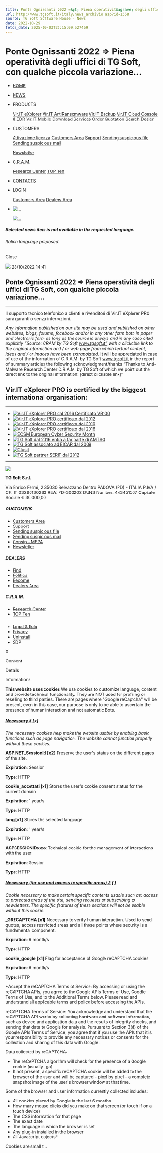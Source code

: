 ```yaml
---
title: Ponte Ognissanti 2022 =&gt; Piena operativit&agrave; degli uffici di <strong>TG Soft</strong>, con qualche piccola variazione...<br />
url: http://www.tgsoft.it/italy/news_archivio.asp?id=1358
source: TG Soft Software House - News
date: 2022-10-29
fetch_date: 2025-10-03T21:15:09.527469
---
```


# Ponte Ognissanti 2022 =&gt; Piena operativit&agrave; degli uffici di <strong>TG Soft</strong>, con qualche piccola variazione...<br />

* [HOME](/index.asp)
* [NEWS](/news/news_list.asp)
* PRODUCTS

  [Vir.IT eXplorer](/prodotti/viritexplorer.asp)
  [Vir.IT AntiRansomware](/antiransomware.asp)
  [Vir.IT Backup](/prodotti/backup.asp)
  [Vir.IT Cloud Console & EDR](/prodotti/cloudconsole_edr.asp)
  [Vir.IT Mobile](/prodotti/viritmobile.asp)
  [Download](/prodotti/download.asp)
  [Services](/prodotti/servizi.asp)
  [Order](/prodotti/order.asp)
  [Quotation](/prodotti/preventivo_step_1.asp)
  [Search Dealer](/rivenditori/rivenditori_cerca.asp)
* CUSTOMERS

  [Attivazione licenza](/clienti/attivazioneLicenza.asp)
  [Customers Area](/clienti/clienti_login.asp)
  [Support](/clienti/assistenza.asp)
  [Sending suspicious file](/clienti/inviaFile.asp)
  [Sending suspicious mail](/cram/inviaMailSospetta.asp)

  [Newsletter](/news/newsletter.asp)
* C.R.A.M.

  [Research Center](/cram.asp)
  [TOP Ten](/cram/TOP10.asp)
* [CONTACTS](/contatti.asp)

* LOGIN

  [Customers Area](../clienti/clienti_login.asp)
  [Dealers Area](../rivenditori/rivenditori_login.asp)
* ![...](/immagini/static/lang/en.png)

  [![...](/immagini/static/lang/it.png)](https://www.tgsoft.it/news/news_archivio.asp?id=1358&lang=ita&chg=1)

##### Selected news item is not available in the requested language.

###### Italian language proposed.

Close

![](../immagini/static/mix/calendario.png)
28/10/2022
14:41

## Ponte Ognissanti 2022 => Piena operatività degli uffici di **TG Soft**, con qualche piccola variazione...

---

Il supporto tecnico telefonico a clienti e rivenditori di Vir.IT eXplorer PRO sarà garantito senza interruzioni.

*Any information published on our site may be used and published on other websites, blogs, forums, facebook and/or in any other form both in paper and electronic form as long as the source is always and in any case cited explicitly “Source: CRAM by TG Soft www.tgsoft.it” with a clickable link to the original information and / or web page from which textual content, ideas and / or images have been extrapolated.*
It will be appreciated in case of use of the information of C.R.A.M. by TG Soft www.tgsoft.it in the report of summary articles the following acknowledgment/thanks “Thanks to Anti-Malware Research Center C.R.A.M. by TG Soft of which we point out the direct link to the original information: [direct clickable link]”

## Vir.IT eXplorer PRO is certified by the biggest international organisation:

---

* [![Vir.IT eXplorer PRO dal 2016 Certificato VB100](/immagini/static/certifications/VB100.png "Vir.IT eXplorer PRO dal 2016 Certificato VB100")](/certifications/vb100.asp)
* [![Vir.IT eXplorer PRO certificato dal 2012](/immagini/static/certifications/certified-partner-small.png "Vir.IT eXplorer PRO certificato dal 2012")](/certifications/OPSWAT.asp)
* [![Vir.IT eXplorer PRO certificato dal 2019](/immagini/static/certifications/AppEsteem_Seal_for_AV_tilted.png "Vir.IT eXplorer PRO certificato dal 2019")](/certifications/AppEsteem.asp)
* [![Vir.IT eXplorer PRO certificato dal 2016](/immagini/static/certifications/ICSA_am.png "Vir.IT eXplorer PRO certificato dal 2016")](/certifications/ICSALabs.asp)
* [![ECSM European Cyber Security Month](/immagini/static/certifications/ECSM_PNG.png "ECSM European Cyber Security Month")](/news/news_archivio.asp?id=1579)
* [![TG Soft dal 2016 entra a far parte di AMTSO](/immagini/static/certifications/amtso_MEMBER_logo_color.png "TG Soft dal 2016 entra a far parte di AMTSO")](/news/news_archivio.asp?id=724)
* [![TG Soft associato ad EICAR dal 2009](/immagini/static/certifications/eicar-small.jpg "TG Soft in associazione con EICAR dal 2009")](/news/news_archivio.asp?id=353)
* [![Clusit](/immagini/static/certifications/CLUSIT_logo.png "Clusit")](/news/news_archivio.asp?id=1182)
* [![TG Soft partner SERIT dal 2012](/immagini/static/certifications/logo_serit.png "TG Soft partner SERIT dal 2012")](/news/news_archivio.asp?id=487)

---

![](/immagini/static/mix/cookie_ko.png)

**TG Soft S.r.l.**

Via Enrico Fermi, 2
35030 Selvazzano Dentro
 PADOVA (PD) - ITALIA
P.IVA / CF: IT 03296130283
REA: PD-300202
DUNS Number: 443451567
Capitale Sociale € 30.000,00

##### CUSTOMERS

* [Customers Area](/clienti/clienti_login.asp)
* [Support](/clienti/assistenza.asp)
* [Sending suspicious file](/clienti/inviaFile.asp)
* [Sending suspicious mail](/cram/inviaMailSospetta.asp)
* [Consip - MEPA](/clienti/consipMepa.asp)
* [Newsletter](/news/newsletter.asp)

##### DEALERS

* [Find](/rivenditori/rivenditori_cerca.asp)
* [Politica](/rivenditori/politica.asp)
* [Become](/rivenditori/Rich_Listino_Riv.asp)
* [Dealers Area](/rivenditori/rivenditori_login.asp)

##### C.R.A.M.

* [Research Center](/cram.asp)
* [TOP Ten](/cram/TOP10.asp)

#####

* [Legal & Eula](/legaleula.asp)
* [Privacy](/clienti/privacy.asp)
* [Uninstall](/prodotti/uninstall.asp)
* [SDP](/sdp.asp)

X

Consent

Details

Informations

**This website uses cookies**
 We use cookies to customize language, content and provide technical functionality. They are NOT used for profiling or reselling to third parties. There are pages where "Google reCaptcha" will be present, even in this case, our purpose is only to be able to ascertain the presence of human interaction and not automatic Bots.

##### [Necessary 5](#collapseCookieOne) [x]

*The necessary cookies help make the website usable by enabling basic functions such as page navigation. The website cannot function properly without these cookies.*

**ASP.NET\_SessionId [x2]**
Preserve the user's status on the different pages of the site.

**Expiration**: Session

**Type**: HTTP

**cookie\_accettati [x1]**
Stores the user's cookie consent status for the current domain

**Expiration**: 1 year/s

**Type**: HTTP

**lang [x1]**
Stores the selected language

**Expiration**: 1 year/s

**Type**: HTTP

**ASPSESSIONIDxxxx**
Technical cookie for the management of interactions with the user

**Expiration**: Session

**Type**: HTTP

##### [Necessary (for use and access to specific areas) 2](#collapseCookieTwo) [ ]

*Cookie necessary to make certain specific contents usable such as: access to protected areas of the site, sending requests or subscribing to newsletters. The specific features of these sections will not be usable without this cookie.*

**\_GRECAPTCHA [x1]**
Necessary to verify human interaction.
Used to send quotes, access restricted areas and all those points where security is a fundamental component.

**Expiration**: 6 month/s

**Type**: HTTP

**cookie\_google [x1]**
Flag for acceptance of Google reCAPTCHA cookies

**Expiration**: 6 month/s

**Type**: HTTP

*Accept the reCAPTCHA Terms of Service:
By accessing or using the reCAPTCHA APIs, you agree to the Google APIs Terms of Use, Goodle Terms of Use, and to the Additional Terms below. Please read and understand all applicable terms and police before accessing the APIs.

reCAPTCHA Terms of Service:
You acknowledge and understand that the reCAPTCHA API works by collecting hardware and software information, such as device and application data and the results of integrity checks, and sending that data to Google for analysis. Pursuant to Section 3(d) of the Google APIs Terms of Service, you agree that if you use the APIs that it is your responsibility to provide any necessary notices or consents for the collection and sharing of this data with Google.

Data collected by reCAPTCHA:

* The reCAPTCHA algorithm will check for the presence of a Google cookie (usually \_ga)
* If not present, a specific reCAPTCHA cookie will be added to the browser of the user and will be captured - pixel by pixel - a complete snapshot image of the user's browser window at that time.

Some of the browser and user information currently collected includes:

* All cookies placed by Google in the last 6 months
* How many mouse clicks did you make on that screen (or touch if on a touch device)
* The CSS information for that page
* The exact date
* The language in which the browser is set
* Any plug-in installed in the browser
* All Javascript objects*

Cookies are small t...